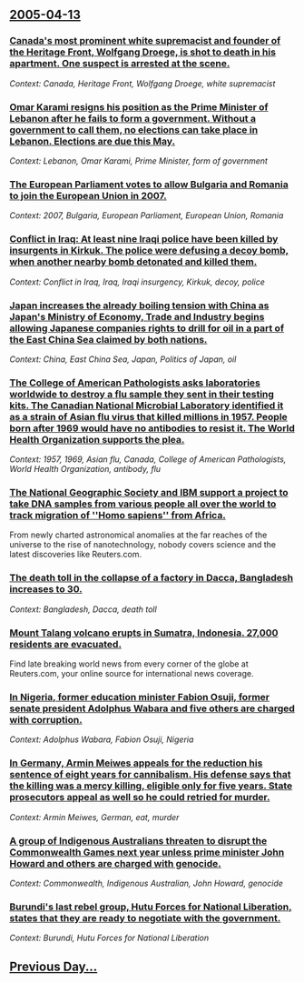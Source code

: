 ## [2005-04-13](/news/2005/04/13/index.md)

### [ Canada's most prominent white supremacist and founder of the Heritage Front, Wolfgang Droege, is shot to death in his apartment. One suspect is arrested at the scene. ](/news/2005/04/13/canada-s-most-prominent-white-supremacist-and-founder-of-the-heritage-front-wolfgang-droege-is-shot-to-death-in-his-apartment-one-suspec.md)
_Context: Canada, Heritage Front, Wolfgang Droege, white supremacist_

### [ Omar Karami resigns his position as the Prime Minister of Lebanon after he fails to form a government. Without a government to call them, no elections can take place in Lebanon. Elections are due this May. ](/news/2005/04/13/omar-karami-resigns-his-position-as-the-prime-minister-of-lebanon-after-he-fails-to-form-a-government-without-a-government-to-call-them-n.md)
_Context: Lebanon, Omar Karami, Prime Minister, form of government_

### [ The European Parliament votes to allow Bulgaria and Romania to join the European Union in 2007. ](/news/2005/04/13/the-european-parliament-votes-to-allow-bulgaria-and-romania-to-join-the-european-union-in-2007.md)
_Context: 2007, Bulgaria, European Parliament, European Union, Romania_

### [ Conflict in Iraq:  At least nine Iraqi police have been killed by insurgents in Kirkuk.  The police were defusing a decoy bomb, when another nearby bomb detonated and killed them. ](/news/2005/04/13/conflict-in-iraq-p-at-least-nine-iraqi-police-have-been-killed-by-insurgents-in-kirkuk-the-police-were-defusing-a-decoy-bomb-when-anoth.md)
_Context: Conflict in Iraq, Iraq, Iraqi insurgency, Kirkuk, decoy, police_

### [ Japan increases the already boiling tension with China as Japan's Ministry of Economy, Trade and Industry begins allowing Japanese companies rights to drill for oil in a part of the East China Sea claimed by both nations. ](/news/2005/04/13/japan-increases-the-already-boiling-tension-with-china-as-japan-s-ministry-of-economy-trade-and-industry-begins-allowing-japanese-companie.md)
_Context: China, East China Sea, Japan, Politics of Japan, oil_

### [ The College of American Pathologists asks laboratories worldwide to destroy a flu sample they sent in their testing kits. The Canadian National Microbial Laboratory identified it as a strain of Asian flu virus that killed millions in 1957. People born after 1969 would have no antibodies to resist it. The World Health Organization supports the plea. ](/news/2005/04/13/the-college-of-american-pathologists-asks-laboratories-worldwide-to-destroy-a-flu-sample-they-sent-in-their-testing-kits-the-canadian-nati.md)
_Context: 1957, 1969, Asian flu, Canada, College of American Pathologists, World Health Organization, antibody, flu_

### [ The National Geographic Society and IBM support a project to take DNA samples from various people all over the world to track migration of ''Homo sapiens'' from Africa. ](/news/2005/04/13/the-national-geographic-society-and-ibm-support-a-project-to-take-dna-samples-from-various-people-all-over-the-world-to-track-migration-of.md)
From newly charted astronomical anomalies at the far reaches of the universe to the rise of nanotechnology, nobody covers science and the latest discoveries like Reuters.com.

### [ The death toll in the collapse of a factory in Dacca, Bangladesh increases to 30. ](/news/2005/04/13/the-death-toll-in-the-collapse-of-a-factory-in-dacca-bangladesh-increases-to-30.md)
_Context: Bangladesh, Dacca, death toll_

### [ Mount Talang volcano erupts in Sumatra, Indonesia. 27,000 residents are evacuated. ](/news/2005/04/13/mount-talang-volcano-erupts-in-sumatra-indonesia-27-000-residents-are-evacuated.md)
Find late breaking world news from every corner of the globe at Reuters.com, your online source for international news coverage.

### [ In Nigeria, former education minister Fabion Osuji, former senate president Adolphus Wabara and five others are charged with corruption. ](/news/2005/04/13/in-nigeria-former-education-minister-fabion-osuji-former-senate-president-adolphus-wabara-and-five-others-are-charged-with-corruption.md)
_Context: Adolphus Wabara, Fabion Osuji, Nigeria_

### [ In Germany, Armin Meiwes appeals for the reduction his sentence of eight years for cannibalism. His defense says that the killing was a mercy killing, eligible only for five years. State prosecutors appeal as well so he could retried for murder. ](/news/2005/04/13/in-germany-armin-meiwes-appeals-for-the-reduction-his-sentence-of-eight-years-for-cannibalism-his-defense-says-that-the-killing-was-a-mer.md)
_Context: Armin Meiwes, German, eat, murder_

### [ A group of Indigenous Australians threaten to disrupt the Commonwealth Games next year unless prime minister John Howard and others are charged with genocide. ](/news/2005/04/13/a-group-of-indigenous-australians-threaten-to-disrupt-the-commonwealth-games-next-year-unless-prime-minister-john-howard-and-others-are-cha.md)
_Context: Commonwealth, Indigenous Australian, John Howard, genocide_

### [ Burundi's last rebel group, Hutu Forces for National Liberation, states that they are ready to negotiate with the government. ](/news/2005/04/13/burundi-s-last-rebel-group-hutu-forces-for-national-liberation-states-that-they-are-ready-to-negotiate-with-the-government.md)
_Context: Burundi, Hutu Forces for National Liberation_

## [Previous Day...](/news/2005/04/12/index.md)

